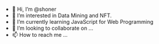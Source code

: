 - 👋 Hi, I’m @shoner
- 👀 I’m interested in Data Mining and NFT.
- 🌱 I’m currently learning JavaScript for Web Programming
- 💞️ I’m looking to collaborate on ...
- 📫 How to reach me ...

<!---
shoner/shoner is a ✨ special ✨ repository because its `README.md` (this file) appears on your GitHub profile.
You can click the Preview link to take a look at your changes.
--->
